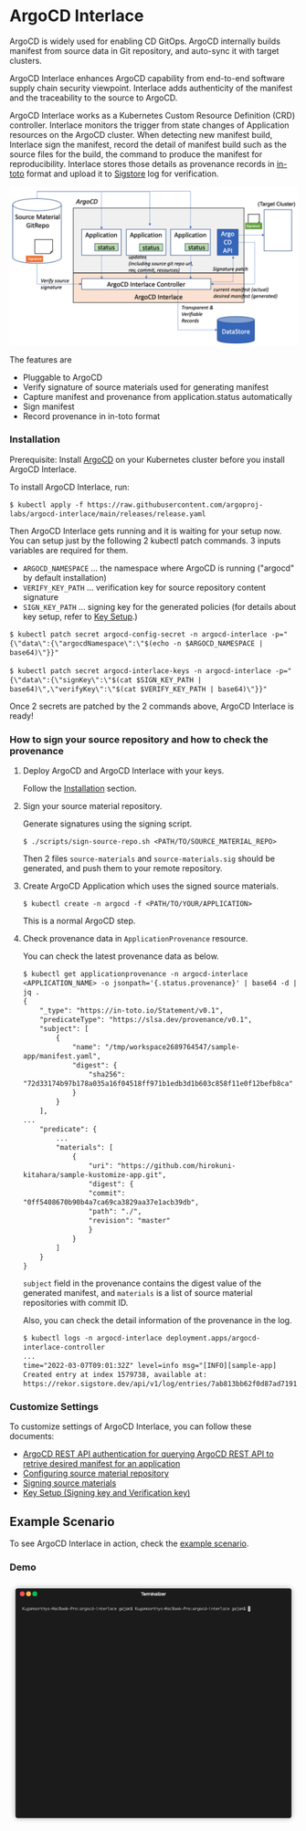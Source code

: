 # ArgoCD Interlace

ArgoCD is widely used for enabling CD GitOps. ArgoCD internally builds manifest from source data in Git repository, and auto-sync it with target clusters. 

ArgoCD Interlace enhances ArgoCD capability from end-to-end software supply chain security viewpoint. Interlace adds authenticity of the manifest and the traceability to the source to ArgoCD.

ArgoCD Interlace works as a Kubernetes Custom Resource Definition (CRD) controller. Interlace monitors the trigger from state changes of Application resources on the ArgoCD cluster. When detecting new manifest build, Interlace sign the manifest, record the detail of manifest build such as the source files for the build, the command to produce the manifest for reproducibility. Interlace stores those details as provenance records in [in-toto](https://in-toto.io) format and upload it to [Sigstore](https://sigstore.dev/) log for verification.

![ArgoCD-Interlace-Arch](./images/argocd-interlace-arch.png)


The features are 
- Pluggable to ArgoCD
- Verify signature of source materials used for generating manifest
- Capture manifest and provenance from application.status automatically
- Sign manifest
- Record provenance in in-toto format

### Installation
Prerequisite: Install [ArgoCD](https://argo-cd.readthedocs.io/en/stable/getting_started/) on your Kubernetes cluster before you install ArgoCD Interlace.


To install ArgoCD Interlace, run:
```
$ kubectl apply -f https://raw.githubusercontent.com/argoproj-labs/argocd-interlace/main/releases/release.yaml
```

Then ArgoCD Interlace gets running and it is waiting for your setup now.
You can setup just by the following 2 kubectl patch commands. 3 inputs variables are required for them.

- `ARGOCD_NAMESPACE` ... the namespace where ArgoCD is running ("argocd" by default installation)
- `VERIFY_KEY_PATH` ... verification key for source repository content signature
- `SIGN_KEY_PATH` ... signing key for the generated policies
(for details about key setup, refer to [Key Setup](docs/key_setup.md).)

```
$ kubectl patch secret argocd-config-secret -n argocd-interlace -p="{\"data\":{\"argocdNamespace\":\"$(echo -n $ARGOCD_NAMESPACE | base64)\"}}"

$ kubectl patch secret argocd-interlace-keys -n argocd-interlace -p="{\"data\":{\"signKey\":\"$(cat $SIGN_KEY_PATH | base64)\",\"verifyKey\":\"$(cat $VERIFY_KEY_PATH | base64)\"}}"
```

Once 2 secrets are patched by the 2 commands above, ArgoCD Interlace is ready!

### How to sign your source repository and how to check the provenance 

1. Deploy ArgoCD and ArgoCD Interlace with your keys.

    Follow the [Installation](#installation) section.

1. Sign your source material repository.

    Generate signatures using the signing script.

    ```
    $ ./scripts/sign-source-repo.sh <PATH/TO/SOURCE_MATERIAL_REPO>
    ```

    Then 2 files `source-materials` and `source-materials.sig` should be generated, and push them to your remote repository.

1. Create ArgoCD Application which uses the signed source materials.

    ```
    $ kubectl create -n argocd -f <PATH/TO/YOUR/APPLICATION>
    ```

    This is a normal ArgoCD step.

1. Check provenance data in `ApplicationProvenance` resource.

    You can check the latest provenance data as below.

    ```
    $ kubectl get applicationprovenance -n argocd-interlace <APPLICATION_NAME> -o jsonpath='{.status.provenance}' | base64 -d | jq .
    {
        "_type": "https://in-toto.io/Statement/v0.1",
        "predicateType": "https://slsa.dev/provenance/v0.1",
        "subject": [
            {
                "name": "/tmp/workspace2689764547/sample-app/manifest.yaml",
                "digest": {
                    "sha256": "72d33174b97b178a035a16f04518ff971b1edb3d1b603c858f11e0f12befb8ca"
                }
            }
        ],
    ...
        "predicate": {
            ...
            "materials": [
                {
                    "uri": "https://github.com/hirokuni-kitahara/sample-kustomize-app.git",
                    "digest": {
                    "commit": "0ff5408670b90b4a7ca69ca3829aa37e1acb39db",
                    "path": "./",
                    "revision": "master"
                    }
                }
            ]
        }
    }
    ```

    `subject` field in the provenance contains the digest value of the generated manifest, and `materials` is a list of source material repositories with commit ID.

    Also, you can check the detail information of the provenance in the log.
    ```
    $ kubectl logs -n argocd-interlace deployment.apps/argocd-interlace-controller
    ...
    time="2022-03-07T09:01:32Z" level=info msg="[INFO][sample-app] Created entry at index 1579738, available at: https://rekor.sigstore.dev/api/v1/log/entries/7ab813bb62f0d87ad7191856bd12fb8b640ca75a797169265cdc813bb435108f\n"
    ```

### Customize Settings

To customize settings of ArgoCD Interlace, you can follow these documents:
* [ArgoCD REST API authentication for querying ArgoCD REST API to retrive desired manifest for an application](docs/argo_setup.md)
* [Configuring source material repository](docs/configure_source_materials.md)
* [Signing source materials](docs/configure_source_materials.md)
* [Key Setup (Signing key and Verification key)](docs/key_setup.md)


## Example Scenario
To see ArgoCD Interlace in action, check the [example scenario](docs/example_scenario.md).


 ### Demo
 ![intro](images/intro.gif?)